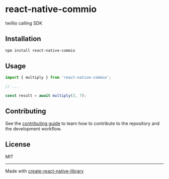 # react-native-commio

twillio calling SDK

## Installation

```sh
npm install react-native-commio
```

## Usage

```js
import { multiply } from 'react-native-commio';

// ...

const result = await multiply(3, 7);
```

## Contributing

See the [contributing guide](CONTRIBUTING.md) to learn how to contribute to the repository and the development workflow.

## License

MIT

---

Made with [create-react-native-library](https://github.com/callstack/react-native-builder-bob)
